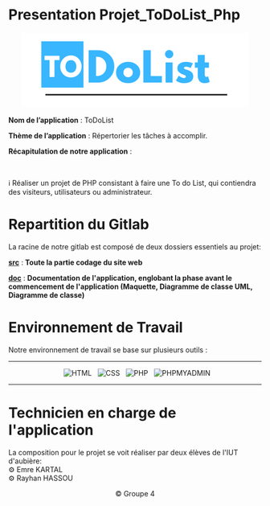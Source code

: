 # Presentation Projet_ToDoList_Php

<div align = center>

![Image de l'application](Logo.png)

</div>

**Nom de l’application** : ToDoList
</br>

**Thème de l’application** : Répertorier les tâches à accomplir.
</br>

**Récapitulation de notre application** :

</br>

:information_source: Réaliser un projet de PHP consistant à faire une To do List, qui contiendra des visiteurs, utilisateurs ou administrateur.

# Repartition du Gitlab

La racine de notre gitlab est composé de deux dossiers essentiels au projet:

[**src**](src) : **Toute la partie codage du site web**

[**doc**](doc) : **Documentation de l'application, englobant la phase avant le commencement de l'application (Maquette, Diagramme de classe UML, Diagramme de classe)**

# Environnement de Travail

Notre environnement de travail se base sur plusieurs outils : 

<div align = center>

---

&nbsp; ![HTML](https://img.shields.io/badge/HTML-000?style=for-the-badge&logo=html5&logoColor=white&color=orange)
&nbsp; ![CSS](https://img.shields.io/badge/CSS-000?style=for-the-badge&logo=css3&logoColor=white&color=darkblue)
&nbsp; ![PHP](https://img.shields.io/badge/PHP-000?style=for-the-badge&logo=Php&logoColor=white&color=purple)
&nbsp; ![PHPMYADMIN](https://img.shields.io/badge/phpMyAdmin-000?style=for-the-badge&logo=PhpMyAdmin&logoColor=blue&color=orange)

---

</div>


# Technicien en charge de l'application

La composition pour le projet se voit réaliser par deux élèves de l'IUT d'aubière:
<br>
⚙️ Emre KARTAL
<br>
⚙️ Rayhan HASSOU 
<br>

<div align = center>
© Groupe 4
</div>